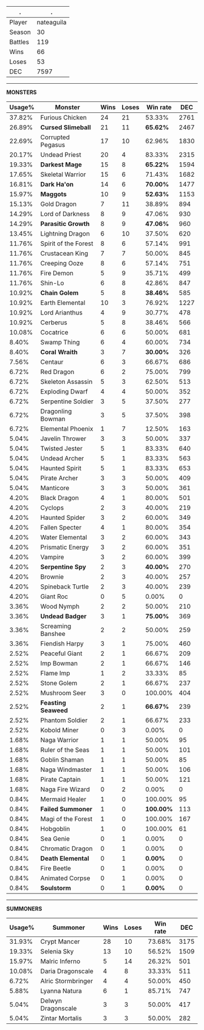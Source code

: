 .|.
|-|-
Player|nateaguila
Season|30
Battles|119
Wins|66
Loses|53
DEC|7597

---
**MONSTERS**

Usage%|Monster|Wins|Loses|Win rate|DEC|
-|-|-|-|-|-|
37.82%|Furious Chicken|24|21|53.33%|2761|
26.89%|**Cursed Slimeball**|21|11|**65.62%**|2467|
22.69%|Corrupted Pegasus|17|10|62.96%|1830|
20.17%|Undead Priest|20|4|83.33%|2315|
19.33%|**Darkest Mage**|15|8|**65.22%**|1594|
17.65%|Skeletal Warrior|15|6|71.43%|1682|
16.81%|**Dark Ha'on**|14|6|**70.00%**|1477|
15.97%|**Maggots**|10|9|**52.63%**|1153|
15.13%|Gold Dragon|7|11|38.89%|894|
14.29%|Lord of Darkness|8|9|47.06%|930|
14.29%|**Parasitic Growth**|8|9|**47.06%**|960|
13.45%|Lightning Dragon|6|10|37.50%|620|
11.76%|Spirit of the Forest|8|6|57.14%|991|
11.76%|Crustacean King|7|7|50.00%|845|
11.76%|Creeping Ooze|8|6|57.14%|751|
11.76%|Fire Demon|5|9|35.71%|499|
11.76%|Shin-Lo|6|8|42.86%|847|
10.92%|**Chain Golem**|5|8|**38.46%**|585|
10.92%|Earth Elemental|10|3|76.92%|1227|
10.92%|Lord Arianthus|4|9|30.77%|478|
10.92%|Cerberus|5|8|38.46%|566|
10.08%|Cocatrice|6|6|50.00%|681|
8.40%|Swamp Thing|6|4|60.00%|734|
8.40%|**Coral Wraith**|3|7|**30.00%**|326|
7.56%|Centaur|6|3|66.67%|686|
6.72%|Red Dragon|6|2|75.00%|799|
6.72%|Skeleton Assassin|5|3|62.50%|513|
6.72%|Exploding Dwarf|4|4|50.00%|352|
6.72%|Serpentine Soldier|3|5|37.50%|277|
6.72%|Dragonling Bowman|3|5|37.50%|398|
6.72%|Elemental Phoenix|1|7|12.50%|163|
5.04%|Javelin Thrower|3|3|50.00%|337|
5.04%|Twisted Jester|5|1|83.33%|640|
5.04%|Undead Archer|5|1|83.33%|563|
5.04%|Haunted Spirit|5|1|83.33%|653|
5.04%|Pirate Archer|3|3|50.00%|409|
5.04%|Manticore|3|3|50.00%|361|
4.20%|Black Dragon|4|1|80.00%|501|
4.20%|Cyclops|2|3|40.00%|219|
4.20%|Haunted Spider|3|2|60.00%|349|
4.20%|Fallen Specter|4|1|80.00%|354|
4.20%|Water Elemental|3|2|60.00%|343|
4.20%|Prismatic Energy|3|2|60.00%|351|
4.20%|Vampire|3|2|60.00%|399|
4.20%|**Serpentine Spy**|2|3|**40.00%**|270|
4.20%|Brownie|2|3|40.00%|257|
4.20%|Spineback Turtle|2|3|40.00%|239|
4.20%|Giant Roc|0|5|0.00%|0|
3.36%|Wood Nymph|2|2|50.00%|210|
3.36%|**Undead Badger**|3|1|**75.00%**|369|
3.36%|Screaming Banshee|2|2|50.00%|259|
3.36%|Fiendish Harpy|3|1|75.00%|460|
2.52%|Peaceful Giant|2|1|66.67%|209|
2.52%|Imp Bowman|2|1|66.67%|146|
2.52%|Flame Imp|1|2|33.33%|85|
2.52%|Stone Golem|2|1|66.67%|237|
2.52%|Mushroom Seer|3|0|100.00%|404|
2.52%|**Feasting Seaweed**|2|1|**66.67%**|239|
2.52%|Phantom Soldier|2|1|66.67%|233|
2.52%|Kobold Miner|0|3|0.00%|0|
1.68%|Naga Warrior|1|1|50.00%|95|
1.68%|Ruler of the Seas|1|1|50.00%|101|
1.68%|Goblin Shaman|1|1|50.00%|85|
1.68%|Naga Windmaster|1|1|50.00%|106|
1.68%|Pirate Captain|1|1|50.00%|121|
1.68%|Naga Fire Wizard|0|2|0.00%|0|
0.84%|Mermaid Healer|1|0|100.00%|95|
0.84%|**Failed Summoner**|1|0|**100.00%**|113|
0.84%|Magi of the Forest|1|0|100.00%|167|
0.84%|Hobgoblin|1|0|100.00%|61|
0.84%|Sea Genie|0|1|0.00%|0|
0.84%|Chromatic Dragon|0|1|0.00%|0|
0.84%|**Death Elemental**|0|1|**0.00%**|0|
0.84%|Fire Beetle|0|1|0.00%|0|
0.84%|Animated Corpse|0|1|0.00%|0|
0.84%|**Soulstorm**|0|1|**0.00%**|0|

---
**SUMMONERS**

Usage%|Summoner|Wins|Loses|Win rate|DEC|
-|-|-|-|-|-|
31.93%|Crypt Mancer|28|10|73.68%|3175|
19.33%|Selenia Sky|13|10|56.52%|1509|
15.97%|Malric Inferno|5|14|26.32%|501|
10.08%|Daria Dragonscale|4|8|33.33%|511|
6.72%|Alric Stormbringer|4|4|50.00%|450|
5.88%|Lyanna Natura|6|1|85.71%|747|
5.04%|Delwyn Dragonscale|3|3|50.00%|417|
5.04%|Zintar Mortalis|3|3|50.00%|282|
